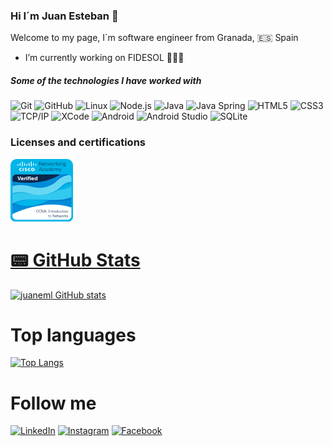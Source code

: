 ### Hi I´m Juan Esteban 👋
Welcome to my page, I´m software engineer from Granada, 🇪🇸 Spain


- I’m currently working on FIDESOL 🧑🏻‍💻



##### Some of the technologies I have worked with

![Git](https://img.shields.io/badge/-Git-222222?style=flat&logo=git&logoColor=F05032)
![GitHub](https://img.shields.io/badge/-GitHub-222222?style=flat&logo=github&logoColor=181717)
![Linux](https://img.shields.io/badge/-Linux-222222?style=flat&logo=linux&logoColor=FCC624)
![Node.js](https://img.shields.io/badge/-Node.js-222222?style=flat&logo=node.js&logoColor=339933)
![Java](http://img.shields.io/badge/-Java-5B4638?style=flat-square&logo=java&logoColor=ffffff)
![Java Spring](https://img.shields.io/badge/-Spring-222222?style=flat&logo=spring&logoColor=6DB33F)
![HTML5](https://img.shields.io/badge/-HTML5-%23E44D27?style=flat-square&logo=html5&logoColor=ffffff)
![CSS3](https://img.shields.io/badge/-CSS3-%231572B6?style=flat-square&logo=css3)
![TCP/IP](https://img.shields.io/badge/-TCP/IP-222222?style=flat&logo=cisco&logoColor=white)
![XCode](https://img.shields.io/badge/-XCode-222222?style=flat&logo=XCode&logoColor=1575F9)
![Android](https://img.shields.io/badge/Android-3DDC84?style=for-the-badge&logo=android&logoColor=white)
![Android Studio](https://img.shields.io/badge/Android%20Studio-3DDC84.svg?style=for-the-badge&logo=android-studio&logoColor=white)
![SQLite](https://img.shields.io/badge/sqlite-%2307405e.svg?style=for-the-badge&logo=sqlite&logoColor=white)


### Licenses and certifications
<!--START_SECTION:badges-->

<a href="https://www.credly.com/badges/9a630c64-e313-43d6-a1b0-6ac36940a120/public_url"> <img src="ccna-introduction-to-networks-1.png" alt="drawing" width="100"/> </a>
<!--END_SECTION:badges-->

# [📟 GitHub Stats](#-github-stats-)
[![juaneml GitHub stats](https://github-readme-stats.vercel.app/api?username=juaneml&card_width=600px&include_all_commits=true&rank_icon=github&show_icons=true&theme=tokyonight&count_private=true&locale=es)](https://github.com/juaneml/)

# Top languages


[![Top Langs](https://github-readme-stats.vercel.app/api/top-langs/?username=juaneml&card_width=600px&langs_count=10&count_private=true&include_all_commits=true&hide_progress=false&line_height=30&size_weight=0.5&count_weight=0.5&hide=ruby&theme=tokyonight)](https://github.com/juaneml/)
</div>

# Follow me

<a href="https://www.linkedin.com/in/juan-est-mor-l%C3%B3pz/" target="_blank"><img src="https://img.shields.io/badge/LinkedIn-%230077B5.svg?&style=flat-square&logo=linkedin&logoColor=white" alt="LinkedIn"></a>
<a href="https://www.instagram.com/absphreak" target="_blank"><img src="https://img.shields.io/badge/Instagram-%23E4405F.svg?&style=flat-square&logo=instagram&logoColor=white" alt="Instagram"></a>
<a href="https://www.facebook.com/juaneml/" target="_blank"><img src="https://img.shields.io/badge/Facebook-%231877F2.svg?&style=flat-square&logo=facebook&logoColor=white" alt="Facebook"></a>



<!--
- 🌱 I’m currently learning ...
- 👯 I’m looking to collaborate on ...
- 🤔 I’m looking for help with ...
- 💬 Ask me about ...
- 📫 How to reach me: ...
- 😄 Pronouns: ...
- ⚡ Fun fact: ...
-->
